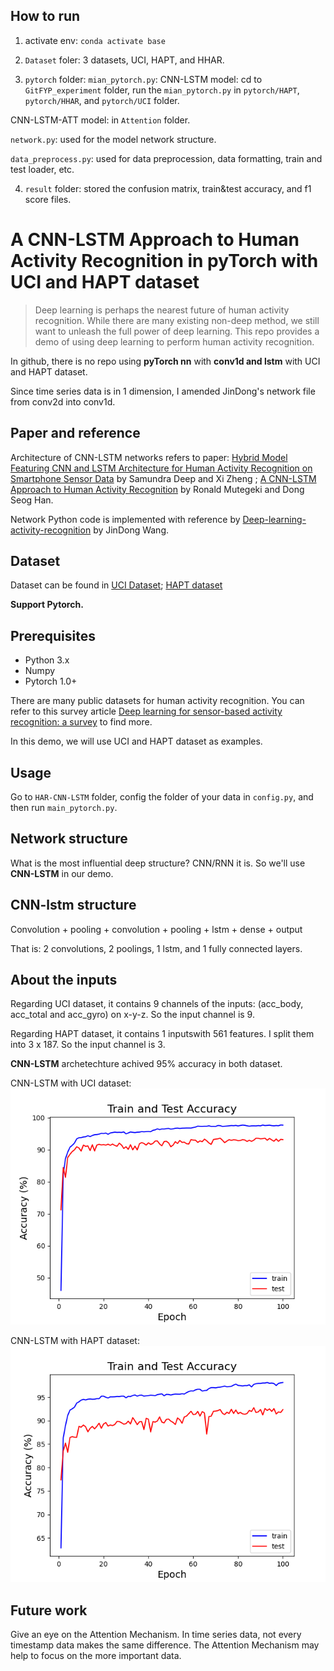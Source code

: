 ## How to run
1. activate env: `conda activate base`

2. `Dataset` foler: 3 datasets, UCI, HAPT, and HHAR.


3. `pytorch` folder:
`mian_pytorch.py`: 
CNN-LSTM model: cd to `GitFYP_experiment` folder, run the `mian_pytorch.py` in `pytorch/HAPT`, `pytorch/HHAR`, and `pytorch/UCI` folder. 

CNN-LSTM-ATT model: in `Attention` folder.

`network.py`: used for the model network structure.

`data_preprocess.py`: used for data preprocession, data formatting, train and test loader, etc.

4. `result` folder: stored the confusion matrix, train&test accuracy, and f1 score files.



# A CNN-LSTM Approach to Human Activity Recognition in pyTorch with UCI and HAPT dataset

> Deep learning is perhaps the nearest future of human activity recognition. While there are many existing non-deep method, we still want to unleash the full power of deep learning. This repo provides a demo of using deep learning to perform human activity recognition.

In github, there is no repo using **pyTorch nn** with **conv1d and lstm** with UCI and HAPT dataset. 

Since time series data is in 1 dimension, I amended JinDong's network file from conv2d into conv1d. 

## Paper and reference
Architecture of CNN-LSTM networks refers to paper: [Hybrid Model Featuring CNN and LSTM Architecture for Human Activity Recognition on Smartphone Sensor Data](https://ieeexplore.ieee.org/document/9029136) by Samundra Deep and Xi Zheng ; [A CNN-LSTM Approach to Human Activity Recognition](https://ieeexplore.ieee.org/document/9065078) by Ronald Mutegeki and Dong Seog Han.

Network Python code is implemented with reference by [Deep-learning-activity-recognition](https://github.com/jindongwang/Deep-learning-activity-recognition.git) by JinDong Wang.

## Dataset
Dataset can be found in [UCI Dataset](https://archive.ics.uci.edu/ml/machine-learning-databases/00240/); [HAPT dataset](https://archive.ics.uci.edu/ml/machine-learning-databases/00341/)


**Support Pytorch.**

## Prerequisites
- Python 3.x
- Numpy
- Pytorch 1.0+

There are many public datasets for human activity recognition. You can refer to this survey article [Deep learning for sensor-based activity recognition: a survey](https://arxiv.org/abs/1707.03502) to find more.

In this demo, we will use UCI and HAPT dataset as examples. 


## Usage
Go to `HAR-CNN-LSTM` folder, config the folder of your data in `config.py`, and then run `main_pytorch.py`.


## Network structure
What is the most influential deep structure? CNN/RNN it is. So we'll use **CNN-LSTM** in our demo. 

## CNN-lstm structure
Convolution + pooling + convolution + pooling + lstm + dense + output

That is: 2 convolutions, 2 poolings, 1 lstm, and 1 fully connected layers. 

## About the inputs
Regarding UCI dataset, it contains 9 channels of the inputs: (acc_body, acc_total and acc_gyro) on x-y-z. So the input channel is 9.

Regarding HAPT dataset, it contains 1 inputswith 561 features. I split them into 3 x 187. So the input channel is 3.

**CNN-LSTM** archetechture achived 95% accuracy in both dataset.

CNN-LSTM with UCI dataset:![CNN-LSTM with UCI dataset](cnn-lstm-pyTorch/result/plot_cnn-lstm_HAPT.png)


CNN-LSTM with HAPT dataset:![CNN-LSTM with HAPT dataset](cnn-lstm-pyTorch/result/plot_cnn-lstm_UCI.png)


## Future work
Give an eye on the Attention Mechanism. In time series data, not every timestamp data makes the same difference. The Attention Mechanism may help to focus on the more important data.  




